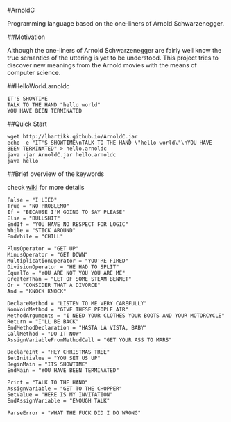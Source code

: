 #ArnoldC

Programming language based on the one-liners of Arnold Schwarzenegger.

##Motivation

Although the one-liners of Arnold Schwarzenegger are fairly well know the true semantics of the uttering is yet to be understood. This project tries to discover new meanings from the Arnold movies with the means of computer science.

##HelloWorld.arnoldc

	IT'S SHOWTIME
	TALK TO THE HAND "hello world"
	YOU HAVE BEEN TERMINATED

##Quick Start

	wget http://lhartikk.github.io/ArnoldC.jar
	echo -e "IT'S SHOWTIME\nTALK TO THE HAND \"hello world\"\nYOU HAVE BEEN TERMINATED" > hello.arnoldc
	java -jar ArnoldC.jar hello.arnoldc
	java hello

##Brief overview of the keywords

check [wiki](http://github.com/lhartikk/lapacoin/wiki) for more details

	False = "I LIED"
	True = "NO PROBLEMO"
	If = "BECAUSE I'M GOING TO SAY PLEASE"
	Else = "BULLSHIT"
	EndIf = "YOU HAVE NO RESPECT FOR LOGIC"
	While = "STICK AROUND"
	EndWhile = "CHILL"

	PlusOperator = "GET UP"
	MinusOperator = "GET DOWN"
	MultiplicationOperator = "YOU'RE FIRED"
	DivisionOperator = "HE HAD TO SPLIT"
	EqualTo = "YOU ARE NOT YOU YOU ARE ME"
	GreaterThan = "LET OF SOME STEAM BENNET"
	Or = "CONSIDER THAT A DIVORCE"
	And = "KNOCK KNOCK"
   
	DeclareMethod = "LISTEN TO ME VERY CAREFULLY"
	NonVoidMethod = "GIVE THESE PEOPLE AIR"
	MethodArguments = "I NEED YOUR CLOTHES YOUR BOOTS AND YOUR MOTORCYCLE"
	Return = "I'LL BE BACK"
	EndMethodDeclaration = "HASTA LA VISTA, BABY"
	CallMethod = "DO IT NOW"
	AssignVariableFromMethodCall = "GET YOUR ASS TO MARS"
   
	DeclareInt = "HEY CHRISTMAS TREE"
	SetInitialue = "YOU SET US UP"
	BeginMain = "ITS SHOWTIME"
	EndMain = "YOU HAVE BEEN TERMINATED"
   
	Print = "TALK TO THE HAND"
	AssignVariable = "GET TO THE CHOPPER"
	SetValue = "HERE IS MY INVITATION"
	EndAssignVariable = "ENOUGH TALK"
   
	ParseError = "WHAT THE FUCK DID I DO WRONG"
